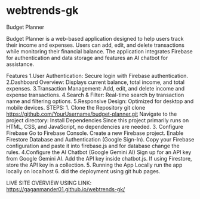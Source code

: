 # webtrends-gk
Budget Planner

Budget Planner is a web-based application designed to help users track their income and expenses. Users can add, edit, and delete transactions while monitoring their financial balance. The application integrates Firebase for authentication and data storage and features an AI chatbot for assistance.

Features
1.User Authentication: Secure login with Firebase authentication.
2.Dashboard Overview: Displays current balance, total income, and total expenses.
3.Transaction Management: Add, edit, and delete income and expense transactions.
4.Search & Filter: Real-time search by transaction name and filtering options.
5.Responsive Design: Optimized for desktop and mobile devices.
STEPS:
1️. Clone the Repository
git clone https://github.com/YourUsername/budget-planner.git
Navigate to the project directory:
Install Dependencies
Since this project primarily runs on HTML, CSS, and JavaScript, no dependencies are needed.
3️. Configure Firebase
Go to Firebase Console.
Create a new Firebase project.
Enable Firestore Database and Authentication (Google Sign-In).
Copy your Firebase configuration and paste it into firebase.js and for database change the rules.
4️.Configure the AI Chatbot (Google Gemini AI)
Sign up for an API key from Google Gemini AI.
Add the API key inside chatbot.js.
If using Firestore, store the API key in a collection.
5️. Running the App Locally
run the app locally on localhost
6. did the deployment using git hub pages.

LIVE SITE OVERVIEW USING LINK: https://gaganmander01.github.io/webtrends-gk/
